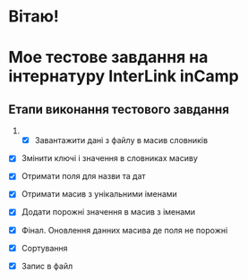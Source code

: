 # Вітаю! 
# Мое тестове завдання на інтернатуру InterLink inCamp

## Етапи виконання тестового завдання

1. - [x] Завантажити дані з файлу в масив словників
- [x] Змінити ключі і значення в словниках масиву
- [x] Отримати поля для назви та дат
- [x] Отримати масив з унікальними іменами
- [x] Додати порожні значення в масив з іменами
- [x] Фінал. Оновлення данних масива де поля не порожні
- [x] Сортування
- [x] Запис в файл

